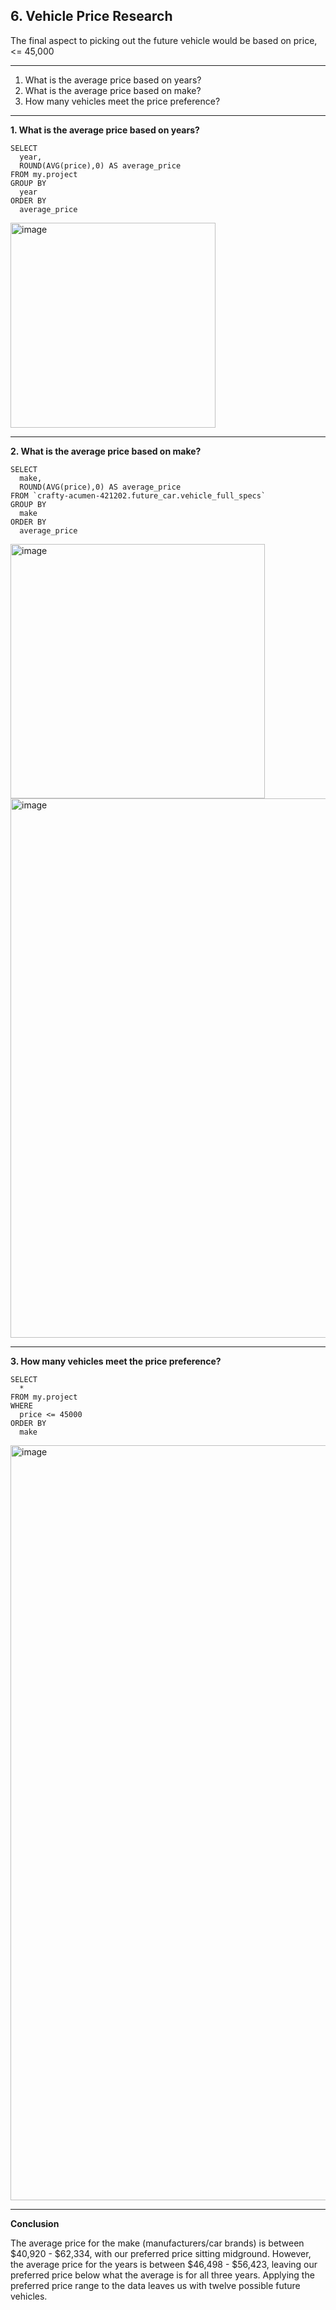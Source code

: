 ## 6. Vehicle Price Research

The final aspect to picking out the future vehicle would be based on price, <= 45,000

-----
1. What is the average price based on years?
2. What is the average price based on make?
3. How many vehicles meet the price preference?

-----
**1. What is the average price based on years?**

```
SELECT  
  year,
  ROUND(AVG(price),0) AS average_price
FROM my.project
GROUP BY
  year
ORDER BY
  average_price
```
<img width="328" alt="image" src="https://github.com/user-attachments/assets/3d45778b-2c14-4036-a06e-6844c701921a">

-----
**2. What is the average price based on make?**

```
SELECT  
  make,
  ROUND(AVG(price),0) AS average_price
FROM `crafty-acumen-421202.future_car.vehicle_full_specs` 
GROUP BY
  make
ORDER BY
  average_price
```
<img width="407" alt="image" src="https://github.com/user-attachments/assets/61740f38-4438-47dd-ba36-5ca088073075">

<img width="863" alt="image" src="https://github.com/user-attachments/assets/39f1a427-4dde-45b5-ab22-3bca25d80560">

-----
**3. How many vehicles meet the price preference?**

```
SELECT  
  *
FROM my.project
WHERE
  price <= 45000
ORDER BY
  make
```
<img width="1208" alt="image" src="https://github.com/user-attachments/assets/57bbb44c-49a2-4706-80c4-21182adec277">

-----

**Conclusion**

The average price for the make (manufacturers/car brands) is between $40,920 - $62,334, with our preferred price sitting midground.
However, the average price for the years is between $46,498 - $56,423, leaving our preferred price below what the average is for all three years.
Applying the preferred price range to the data leaves us with twelve possible future vehicles.
